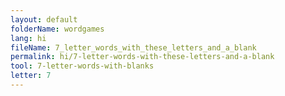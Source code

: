 ```yaml
---
layout: default
folderName: wordgames
lang: hi
fileName: 7_letter_words_with_these_letters_and_a_blank
permalink: hi/7-letter-words-with-these-letters-and-a-blank
tool: 7-letter-words-with-blanks
letter: 7
---
```


